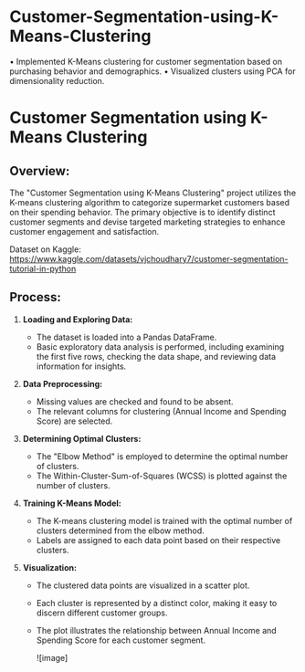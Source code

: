 # Customer-Segmentation-using-K-Means-Clustering
• Implemented K-Means clustering for customer segmentation based on purchasing behavior and demographics.  • Visualized clusters using PCA for dimensionality reduction.
# Customer Segmentation using K-Means Clustering

## Overview:
The "Customer Segmentation using K-Means Clustering" project utilizes the K-means clustering algorithm to categorize supermarket customers based on their spending behavior. The primary objective is to identify distinct customer segments and devise targeted marketing strategies to enhance customer engagement and satisfaction.

Dataset on Kaggle: https://www.kaggle.com/datasets/vjchoudhary7/customer-segmentation-tutorial-in-python

## Process:
1. **Loading and Exploring Data:**
   - The dataset is loaded into a Pandas DataFrame.
   - Basic exploratory data analysis is performed, including examining the first five rows, checking the data shape, and reviewing data information for insights.

2. **Data Preprocessing:**
   - Missing values are checked and found to be absent.
   - The relevant columns for clustering (Annual Income and Spending Score) are selected.

3. **Determining Optimal Clusters:**
   - The "Elbow Method" is employed to determine the optimal number of clusters.
   - The Within-Cluster-Sum-of-Squares (WCSS) is plotted against the number of clusters.

4. **Training K-Means Model:**
   - The K-means clustering model is trained with the optimal number of clusters determined from the elbow method.
   - Labels are assigned to each data point based on their respective clusters.

5. **Visualization:**
   - The clustered data points are visualized in a scatter plot.
   - Each cluster is represented by a distinct color, making it easy to discern different customer groups.
   - The plot illustrates the relationship between Annual Income and Spending Score for each customer segment.
     
     ![image]

